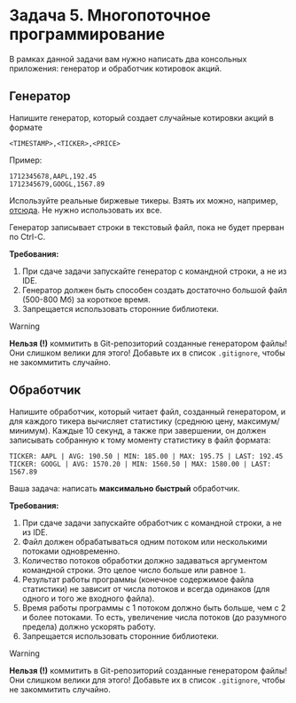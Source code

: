 
# Задача 5. Многопоточное программирование

В рамках данной задачи вам нужно написать два консольных приложения: генератор и обработчик котировок акций.

## Генератор

Напишите генератор, который создает случайные котировки акций в формате
```
<TIMESTAMP>,<TICKER>,<PRICE>
```
Пример:
```
1712345678,AAPL,192.45
1712345679,GOOGL,1567.89
```
Используйте реальные биржевые тикеры. Взять их можно, например, [отсюда](https://github.com/rreichel3/US-Stock-Symbols/blob/main/all/all_tickers.txt). Не нужно использовать их все.

Генератор записывает строки в текстовый файл, пока не будет прерван по Ctrl-C.

**Требования:**

1. При сдаче задачи запускайте генератор с командной строки, а не из IDE.
2. Генератор должен быть способен создать достаточно большой файл (500-800 Мб) за короткое время.
3. Запрещается использовать сторонние библиотеки.

> [!WARNING]
> **Нельзя (!)** коммитить в Git-репозиторий созданные генератором файлы! Они слишком велики для этого! Добавьте их в список `.gitignore`, чтобы не закоммитить случайно.


## Обработчик

Напишите обработчик, который читает файл, созданный генератором, и для каждого тикера вычисляет статистику (среднюю цену, максимум/минимум). Каждые 10 секунд, а также при завершении, он должен записывать собранную к тому моменту статистику в файл формата:

```
TICKER: AAPL | AVG: 190.50 | MIN: 185.00 | MAX: 195.75 | LAST: 192.45
TICKER: GOOGL | AVG: 1570.20 | MIN: 1560.50 | MAX: 1580.00 | LAST: 1567.89
```

Ваша задача: написать **максимально быстрый** обработчик.

**Требования:**

1. При сдаче задачи запускайте обработчик с командной строки, а не из IDE.
2. Файл должен обрабатываться одним потоком или несколькими потоками одновременно.
3. Количество потоков обработки должно задаваться аргументом командной строки. Это целое число больше или равное `1`.
4. Результат работы программы (конечное содержимое файла статистики) не зависит от числа потоков и всегда одинаков (для одного и того же входного файла).
5. Время работы программы с 1 потоком должно быть больше, чем с 2 и более потоками. То есть, увеличение числа потоков (до разумного предела) должно ускорять работу.
6. Запрещается использовать сторонние библиотеки.

> [!WARNING]
> **Нельзя (!)** коммитить в Git-репозиторий созданные генератором файлы! Они слишком велики для этого! Добавьте их в список `.gitignore`, чтобы не закоммитить случайно.
